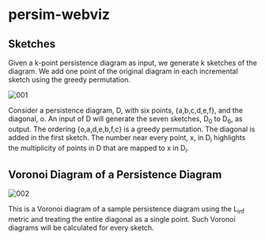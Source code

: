 # persim-webviz

## Sketches

Given a k-point persistence diagram as input, we generate k sketches of the
diagram. We add one point of the original diagram in each incremental sketch
using the greedy permutation.

![001](https://user-images.githubusercontent.com/41081293/113051813-66b05c80-9174-11eb-8484-98314882c5b5.jpg)

Consider a persistence diagram, D, with six points, {a,b,c,d,e,f}, and the
diagonal, o. An input of D will generate the seven sketches, D<sub>0</sub> to
D<sub>6</sub>, as output. The ordering {o,a,d,e,b,f,c} is a greedy permutation.
The diagonal is added in the first sketch. The number near every point, x, in
D<sub>i</sub> highlights the multiplicity of points in D that are mapped to x
in D<sub>i</sub>.

## Voronoi Diagram of a Persistence Diagram

![002](https://user-images.githubusercontent.com/41081293/113041507-0adfd680-9168-11eb-88cb-95a334ceac1a.jpg)

This is a Voronoi diagram of a sample persistence diagram using the
L<sub>inf</sub> metric and treating the entire diagonal as a single point. Such
Voronoi diagrams will be calculated for every sketch.
